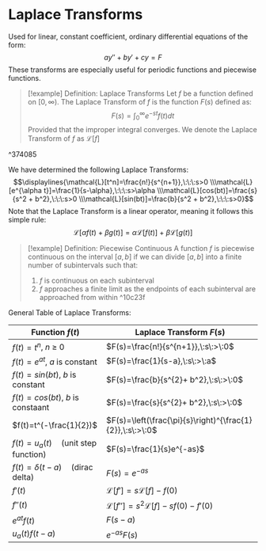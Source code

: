 # Laplace Transforms
Used for linear, constant coefficient, ordinary differential equations of the form:
$$ay''+by'+cy=F$$
These transforms are especially useful for periodic functions and piecewise functions.

>[!example] Definition: Laplace Transforms
>Let $f$ be a function defined on $[0, \infty)$. The Laplace Transform of $f$ is the function $F(s)$ defined as: $$F(s)=\int_{0}^{\infty}e^{-st}f(t)dt$$
>Provided that the improper integral converges. We denote the Laplace Transform of $f$ as $\mathcal{L}[f]$

^374085

We have determined the following Laplace Transforms: 
$$\displaylines{\mathcal{L}[t^n]=\frac{n!}{s^{n+1}},\:\:\:s>0 \\\mathcal{L}[e^{\alpha t}]=\frac{1}{s-\alpha},\:\:\:s>\alpha \\\mathcal{L}[cos(bt)]=\frac{s}{s^2 + b^2},\:\:\:s>0
\\\mathcal{L}[sin(bt)]=\frac{b}{s^2 + b^2},\:\:\:s>0}$$
Note that the Laplace Transform is a linear operator, meaning it follows this simple rule:$$\mathcal{L}[\alpha f(t)\:+\:\beta g(t)]=\alpha \mathcal{L}[f(t)]\:+\:\beta \mathcal{L}[g(t)]$$

>[!example] Definition: Piecewise Continuous
>A function $f$ is piecewise continuous on the interval $[a,b]$ if we can divide $[a,b]$ into a finite number of subintervals such that:
>1. $f$ is continuous on each subinterval
>2. $f$ approaches a finite limit as the endpoints of each subinterval are approached from within ^10c23f


General Table of Laplace Transforms:

| Function $f(t)$                        | Laplace Transform $F(s)$                                  |
| -------------------------------------- | --------------------------------------------------------- |
| $f(t)=t^n$, $n\:\ge\:0$                | $F(s)=\frac{n!}{s^{n+1}},\:s\:>\:0$                       |
| $f(t)=e^{at}$,  $a$ is constant        | $F(s)=\frac{1}{s-a},\:s\:>\:a$                            |
| $f(t)=sin(bt)$,  $b$ is constant       | $F(s)=\frac{b}{s^{2}+ b^2},\:s\:>\:0$                     |
| $f(t)=cos(bt)$,  $b$ is constaant      | $F(s)=\frac{s}{s^{2}+ b^2},\:s\:>\:0$                     |
| $f(t)=t^(-\frac{1}{2})$                | $F(s)=\left(\frac{\pi}{s}\right)^{\frac{1}{2}},\:s\:>\:0$ |
| $f(t)=u_a(t)\quad$(unit step function) | $F(s)=\frac{1}{s}e^{-as}$                                 |
| $f(t)=\delta(t-a)\quad$(dirac delta)   | $F(s)=e^{-as}$                                            |
| $f'(t)$                                | $\mathcal{L}[f']=s\mathcal{L}[f]-f(0)$                    |
| $f''(t)$                               | $\mathcal{L}[f'']=s^2\mathcal{L}[f]-sf(0)-f'(0)$          |
| $e^{at}f(t)$                           | $F(s-a)$                                                  |
| $u_a(t)f(t-a)$                         | $e^{-as}F(s)$                                             |
